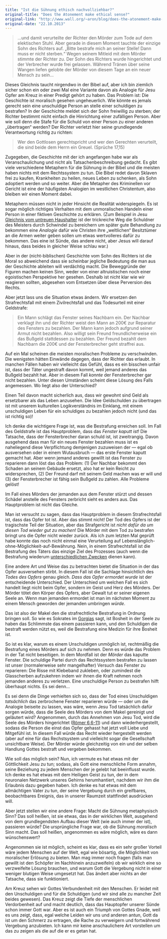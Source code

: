 ```yaml
---
title: "Ist die Sühnung ethisch nachvollziehbar?"
original-title: "Does the Atonement make ethical sense?"
original-link: "http://www.wall.org/~aron/blog/does-the-atonement-make-ethical-sense/"
original-date: "22.10.2013"
---
```


> …und damit verurteilte der Richter den Mörder zum Tode auf dem elektischen Stuhl. Aber gerade in diesem Moment tauchte der einzige Sohn des Richters auf. „Bitte bestrafe mich an seiner Stelle! Dann muss er nicht sterben.“ Wegen seinem Mitleid mit dem Mörder stimmte der Richter zu. Der Sohn des Richters wurde hingerichtet und der Verbrecher wurde frei gelassen. Während Tränen über seine Wangen liefen gelobte der Mörder von diesem Tage an ein neuer Mensch zu sein…

Dieses Gleichnis taucht nirgendwo in der Bibel auf, aber ich bin ziemlich sicher schon ein oder zwei Mal eine Variante davon als Analogie für Jesu Opfer am Kreuz in einer Predigt gehört zu haben. Das Problem ist: Die Geschichte ist moralisch gesehen ungeheuerlich. Wie könnte es jemals gerecht sein eine unschuldige Person an stelle einer schuldigen zu bestrafen? In der Geschichte meldet sich der Sohn freiwillig zu sterben; der Richter bestimmt nicht einfach die Hinrichtung einer zufälligen Person. Aber wie soll denn die Stafe für die Schuld von einer Person zu einer anderen „übertragen“ werden? Der Richter verletzt hier seine grundlegende Verantwortung  richtig zu richten:

> Wer den Gottlosen gerechtspricht und wer den Gerechten verurteilt, die sind beide dem Herrn ein Greuel. (Sprüche 17,15)

Zugegeben, die Geschichte mit der ich angefangen habe war als Veranschaulichung und nicht als Tatsachenbeschreibung gedacht. Es gibt viele verschiedene Metaphern für die Sühnung in der Bibel und die meisten haben nichts mit dem Rechtssystem zu tun. Die Bibel redet davon Sklaven frei zu kaufen, Krankheiten zu heilen, neues Leben zu schenken, als Sohn adoptiert werden und so weiter. Aber die Metapher des Kriminellen vor Gericht ist eine der häufigsten Analogien im westlichen Christentum, also bleiben wir einen Moment dabei.

Metaphern müssen nicht in jeder Hinsicht die Realität widerspiegeln. Es ist sogar möglich richtiges Verhalten mit dem unmoralischen Handeln einer Person in einer fiktiven Geschichte zu erklären. (Zum Beispiel in Jesu [Gleichnis vom untreuen Haushalter](http://www.bibleserver.com/text/SLT/Lukas16,1-13) ist der trickreiche Weg die Schuldner des Meisters durch Schwindel zu bereichern um später gute Behandlung zu bekommen eine *Analogie*  dafür wie Christen ihre „weltlichen“ Besitztümer an die Armen weiter geben sollen um etwas wertvolleres dafür zu bekommen. Das eine ist Sünde, das andere nicht, aber Jesus will darauf hinaus, dass beides in gleicher Weise schlau war.)

Aber in der (nicht-biblischen) Geschichte vom Sohn des Richters ist die Moral so abweichend dass sie scheinbar jegliche Bedeutung die man aus der Geschichte ableiten will verdächtig macht. Die Beweggründe der Figuren machen keinen Sinn, weder von einer altruistischen noch einer egoistischen Perspektive her gesehen. Deshalb ist nicht klar wie wir reagieren sollten, abgesehen vom Entsetzen über diese Perversion des Rechts.

Aber jetzt lass uns die Situation etwas ändern. Wir ersetzen den Strafrechtsfall mit einem Zivilrechtsfall und das Todesurteil mit einer Geldstrafe:

> Ein Mann schlägt das Fenster seines Nachbarn ein. Der Nachbar verklagt ihn und der Richter weist den Mann an 200€ zur Reparatur des Fensters zu bezahlen. Der Mann kann jedoch aufgrund seiner Armut nicht bezahlen. Also willigt sein Freund freundlicherweise ein das Bußgeld stattdessen zu bezahlen. Der Freund bezahlt dem Nachbarn die 200€ und der Fensterbrecher geht straffrei aus.

Auf ein Mal scheinen die meisten moralischen Probleme zu verschwinden. Die wenigsten hätten Einwände dagegen, dass der Richter das erlaubt. In manchen Fällen haben wir vielleicht das Gefühl, dass es ein bisschen unfair ist, dass der Täter ungestraft davon kommt, weil jemand anderes das Bußgeld bezahlt hat. Aber in diesem Fall *konnte* der Fensterbrecher gar nicht bezahlen. Unter diesen Umständen scheint diese Lösung des Falls angemessen. Wo liegt also der Unterschied?

Einen Teil davon macht sicherlich aus, dass wir gewohnt sind Geld als ersetzbarer als das Leben anzusehen. Die Idee Geldschulden zu übertragen ist mit unserem kulturellen Logikverständnis im Einklang, mit einem unschuldigen Leben für ein schuldiges zu bezahlen jedoch nicht (und das ist richtig so)!

Ich denke die wichtigere Frage ist, was die Bestrafung erreichen soll. Im Fall des Geldstrafe ist das Hauptproblem, dass das *Fenster kaputt ist*! Die Tatsache, dass der Fensterbrecher daran schuld ist, ist zweitrangig. Davon ausgehend dass man für ein neues Fenster bezahlen muss ist es naheliegend diese Verpflichtung demjenigen zuzuweisen der — egal ob ausversehen oder in einem Wutausbruch — das erste Fenster kaputt gemacht hat. Aber wenn jemand anderes gewillt ist das Fenster zu reparieren dann löst das das Problem: (1) Der Nachbar bekommt den Schaden an seinem Gebäude ersetzt, also hat er kein Reicht zu widersprechen, (2) Der Freund darf mit seinem Geld machen was er will und (3) der Fensterbrecher ist fähig sein Bußgeld zu zahlen. Alle Probleme gelöst!

Im Fall eines Mörders der jemanden aus dem Fenster stürzt und dessen Schädel anstelle des Fensters zerbricht sieht es anders aus. Das Hauptproblem ist nicht das Gleiche.

Man ist versucht zu sagen, dass das Hauptproblem in diesem Strafrechtsfall ist, dass das Opfer tot ist. Aber das stimmt nicht! Der Tod des Opfers ist der tragischste Teil der Situation, aber das Strafgericht ist *nicht dafür da um diesen Tod wieder gut zu machen*! Die Mörder mit dem Tod zu bestrafen bringt uns die Opfer nicht wieder zurück. Als ich zum letzten Mal geprüft habe konnte das noch nicht einmal eine Verurteilung auf Lebenslänglich-ohne-Möglichkeit-auf-Bewährung. Nein, in einem Strafrechtsfall ist die Bestrafung des Täters das einzige Ziel des Prozesses (auch wenn die Bestrafung wiederum [unterschiedlichen Zwecken](http://www.wall.org/~aron/blog/thoughts-about-the-death-penalty/) dienen kann).

Eine andere Art und Weise das zu betrachten bietet die Situation in der das Opfer ausversehen stirbt. In diesem Fall ist die Sachlage hinsichtlich des *Todes des Opfers* genau gleich. *Dass das Opfer ermordet wurde* ist der entscheidende Unterschied. Der Unterschied um welchen Fall es sich handelt liegt nicht beim Opfer, sondern im Geist und Herz des Mörders. Der Mörder tötet den Körper des Opfers, aber Gewalt tut er seiner eigenen Seele an. Wenn man jemanden ermordet ist man im nächsten Moment zu einem Mensch geworden der jemanden umbringen *würde*.

Das ist also der Makel den die strafrechtliche Bestrafung in Ordnung bringen soll. So wie es Sokrates im [Gorgias](http://www.zeno.org/Philosophie/M/Platon/Gorgias) sagt, ist Bosheit in der Seele zu haben das Schlimmste das einem passieren kann, und den Schuldigen die bestraft werden nützt es, weil die Bestrafung eine Medizin für ihre Bosheit ist.

So ist es klar, warum es einem Unschuldigen unmöglich ist, rechtmäßig die Bestrafung eines Mörders auf sich zu nehmen. Denn es würde das Problem in der Tat nicht beseitigen. In dem Mordfall ist der *Mörder* das kaputte Fenster. Die schuldige Partei durch das Rechtssystem bestrafen zu lassen ist unser (normalerweise sehr mangelhafter) Versuch das Fenster zu reparieren: Die Risse mit Klebeband zukleben, oder zumindest die Glasscherben aufzukehren indem wir ihnen die Kraft nehmen noch jemanden anderes zu verletzen. Eine unschuldige Person zu bestrafen hilft überhaupt nichts. Es sei denn...

Es sei denn die Dinge verhielten sich so, dass der Tod eines Unschuldigen *tatsächlich* das zerbrochene Fenster reparieren würde — oder um die Analogie beiseite zu lassen, was wäre, wenn Jesu Tod tatsächlich dafür sorgen würde, dass die Seele des Mörders von dem Makel gereinigt und geläutert wird? Angenommen, durch das Annehmen von Jesu Tod, wird die Seele des Mörders hingerichtet ([Römer 6,6-11](http://www.bibleserver.com/text/SLT/R%C3%B6mer6,6-11)) und dann wiederhergestellt, sodass die Person die einst das Opfer gehasst hat jetzt voll Liebe und Mitgefühl ist. In diesem Fall würde das Recht wieder hergestellt werden (aber auf eine für das Rechstsystem und vielleicht sogar die Gesellschaft unsichtbare Weise). Der Mörder würde gleichzeitig von ein und der selben Handlung Gottes bestraft und vergeben bekommen.

Wie soll das möglich sein? Nun, ich vermute es hat etwas mit der Göttlichkeit Jesu zu tun; sodass, als Gott eine menschliche Form annahm, seine Beziehung zu jedem Menschen der je gelebt hat beeinflusst wurde. Ich denke es hat etwas mit dem Heiligen Geist zu tun, der in dem neuronalen Netzwerk unseres Gehirns herumhantiert, nachdem wir ihm die Erlaubnis dazu gegeben haben. Ich denke es hat etwas mit dem allmächtigen Vater zu tun, der seine Vergebung durch ein greifbares, beobachtbares Ereignis, das in unserer Raumzeit stattfindet ausdrücken will.

Aber jetzt stellen wir eine andere Frage: Macht die Sühnung metaphysisch Sinn? Das soll heißen, ist sie etwas, das in der wirklichen Welt, ausgehend von dem grundlegendsten Aufbau dieser Welt (wie auch immer der ist), passieren würde? Die ursprüngliche Frage war, ob die Sühnung *moralisch* Sinn macht. Das soll heißen, angenommen es wäre möglich, wäre es dann wünschenswert?

Angenommen sie ist möglich, scheint es klar, dass es ein sehr großer Vorteil wäre jedem Menschen auf der Welt, egal wie bösartig, die Möglichkeit von moralischer Erlösung zu bieten. Man mag immer noch fragen (falls man gewillt ist den Schöpfer im Nachhinein anzuzweifeln) ob wir wirklich eine so verzweifelte Lösung brauchen, und warum Gott die Vergebung nicht in einer weniger blutigen Weise umgesetzt hat. Das ändert aber nichts an der Tatsache, dass sie funktioniert.

Am Kreuz sehen wir Gottes Verbundenheit mit den Menschen. Er leidet mit den Unschuldigen und für die Schuldigen (und wir sind alle zu mancher Zeit beides gewesen). Das Kreuz zeigt die Tiefe der menschlichen Verdorbenheit auf und macht deutlich, dass das Hauptopfer unserer Sünde schon immer Gott war. Aber es ist auch ein Triumph von Gottes Gnade, weil es uns zeigt, dass, egal welche Leiden wir uns und anderen antun, Gott da ist um den Schmerz zu ertragen, die Rache zu verweigern und fortwährend Vergebung anzubieten. Ich kann mir keine anschaulichere Art vorstellen um das zu zeigen als die auf die er es getan hat.

